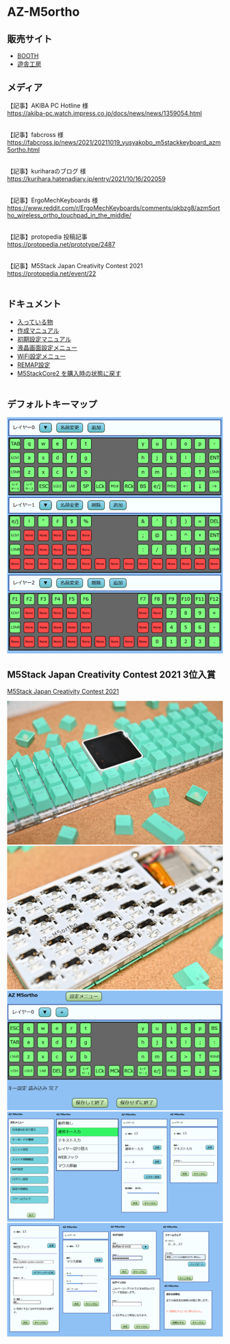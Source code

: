 # AZ-M5ortho


## 販売サイト

- [BOOTH](https://booth.pm/ja/items/3329196)
- [遊舎工房](https://shop.yushakobo.jp/collections/keyboard/products/2949)


## メディア

【記事】AKIBA PC Hotline 様<br>
https://akiba-pc.watch.impress.co.jp/docs/news/news/1359054.html
<br><br>

【記事】fabcross 様<br>
https://fabcross.jp/news/2021/20211019_yusyakobo_m5stackkeyboard_azm5ortho.html
<br><br>

【記事】kuriharaのブログ 様<br>
https://kurihara.hatenadiary.jp/entry/2021/10/16/202059
<br><br>

【記事】ErgoMechKeyboards 様<br>
https://www.reddit.com/r/ErgoMechKeyboards/comments/qkbzg8/azm5ortho_wireless_ortho_touchpad_in_the_middle/
<br><br>

【記事】protopedia 投稿記事<br>
https://protopedia.net/prototype/2487
<br><br>

【記事】M5Stack Japan Creativity Contest 2021<br>
https://protopedia.net/event/22
<br><br>


## ドキュメント
  
- [入っている物](/docs/azm5ortho/builtin_parts/)
- [作成マニュアル](/docs/azm5ortho/build_guide/)
- [初期設定マニュアル](/docs/azm5ortho/Initial_setting/)
- [液晶画面設定メニュー](/docs/azm5ortho/moniter_setting/)
- [WiFi設定メニュー](/docs/azm5ortho/wifi_setting/)
- [REMAP設定](/docs/azm5ortho/remap_setting/)
- [M5StackCore2 を購入時の状態に戻す](https://w-tori.net/wp/m5stack-core2-reset/)
<br><br>

## デフォルトキーマップ

![デフォルトキーマップ](/images/azm5ortho/keymap_def.jpg)


## M5Stack Japan Creativity Contest 2021 3位入賞

[M5Stack Japan Creativity Contest 2021](https://protopedia.net/event/22)

![写真1](/images/photo_1.jpg)
![写真2](/images/photo_2.jpg)
![写真3](/images/setting_1.png)
![写真4](/images/setting_2.png)
![写真5](/images/setting_3.png)


